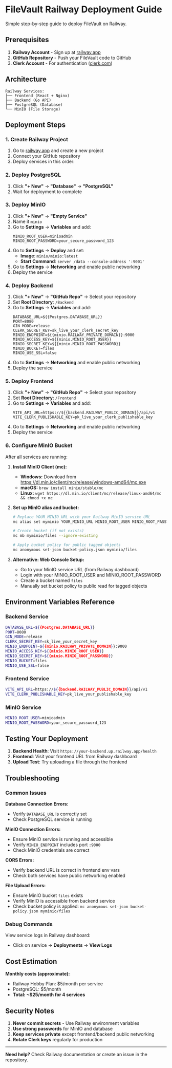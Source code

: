# FileVault Railway Deployment Guide

Simple step-by-step guide to deploy FileVault on Railway.

## Prerequisites

1. **Railway Account** - Sign up at [railway.app](https://railway.app)
2. **GitHub Repository** - Push your FileVault code to GitHub
3. **Clerk Account** - For authentication ([clerk.com](https://clerk.com))

## Architecture

```
Railway Services:
├── Frontend (React + Nginx)
├── Backend (Go API)  
├── PostgreSQL (Database)
└── MinIO (File Storage)
```

## Deployment Steps

### 1. Create Railway Project

1. Go to [railway.app](https://railway.app) and create a new project
2. Connect your GitHub repository
3. Deploy services in this order:

### 2. Deploy PostgreSQL

1. Click **"+ New"** → **"Database"** → **"PostgreSQL"**
2. Wait for deployment to complete

### 3. Deploy MinIO

1. Click **"+ New"** → **"Empty Service"**
2. Name it `minio`
3. Go to **Settings** → **Variables** and add:
   ```
   MINIO_ROOT_USER=minioadmin
   MINIO_ROOT_PASSWORD=your_secure_password_123
   ```
4. Go to **Settings** → **Deploy** and set:
   - **Image**: `minio/minio:latest`
   - **Start Command**: `server /data --console-address ':9001'`
5. Go to **Settings** → **Networking** and enable public networking
6. Deploy the service

### 4. Deploy Backend

1. Click **"+ New"** → **"GitHub Repo"** → Select your repository
2. Set **Root Directory**: `/Backend`
3. Go to **Settings** → **Variables** and add:
   ```
   DATABASE_URL=${{Postgres.DATABASE_URL}}
   PORT=8080
   GIN_MODE=release
   CLERK_SECRET_KEY=sk_live_your_clerk_secret_key
   MINIO_ENDPOINT=${{minio.RAILWAY_PRIVATE_DOMAIN}}:9000
   MINIO_ACCESS_KEY=${{minio.MINIO_ROOT_USER}}
   MINIO_SECRET_KEY=${{minio.MINIO_ROOT_PASSWORD}}
   MINIO_BUCKET=files
   MINIO_USE_SSL=false
   ```
4. Go to **Settings** → **Networking** and enable public networking
5. Deploy the service

### 5. Deploy Frontend

1. Click **"+ New"** → **"GitHub Repo"** → Select your repository  
2. Set **Root Directory**: `/Frontend`
3. Go to **Settings** → **Variables** and add:
   ```
   VITE_API_URL=https://${{backend.RAILWAY_PUBLIC_DOMAIN}}/api/v1
   VITE_CLERK_PUBLISHABLE_KEY=pk_live_your_clerk_publishable_key
   ```
4. Go to **Settings** → **Networking** and enable public networking
5. Deploy the service

### 6. Configure MinIO Bucket

After all services are running:

1. **Install MinIO Client (mc):**
   - **Windows:** Download from https://dl.min.io/client/mc/release/windows-amd64/mc.exe
   - **macOS:** `brew install minio/stable/mc`
   - **Linux:** `wget https://dl.min.io/client/mc/release/linux-amd64/mc && chmod +x mc`

2. **Set up MinIO alias and bucket:**
   ```bash
   # Replace YOUR_MINIO_URL with your Railway MinIO service URL
   mc alias set myminio YOUR_MINIO_URL MINIO_ROOT_USER MINIO_ROOT_PASSWORD
   
   # Create bucket (if not exists)
   mc mb myminio/files --ignore-existing
   
   # Apply bucket policy for public tagged objects
   mc anonymous set-json bucket-policy.json myminio/files
   ```

3. **Alternative: Web Console Setup:**
   - Go to your MinIO service URL (from Railway dashboard)
   - Login with your MINIO_ROOT_USER and MINIO_ROOT_PASSWORD
   - Create a bucket named `files`
   - Manually set bucket policy to public read for tagged objects

## Environment Variables Reference

### Backend Service
```bash
DATABASE_URL=${{Postgres.DATABASE_URL}}
PORT=8080
GIN_MODE=release
CLERK_SECRET_KEY=sk_live_your_secret_key
MINIO_ENDPOINT=${{minio.RAILWAY_PRIVATE_DOMAIN}}:9000
MINIO_ACCESS_KEY=${{minio.MINIO_ROOT_USER}}
MINIO_SECRET_KEY=${{minio.MINIO_ROOT_PASSWORD}}
MINIO_BUCKET=files
MINIO_USE_SSL=false
```

### Frontend Service
```bash
VITE_API_URL=https://${{backend.RAILWAY_PUBLIC_DOMAIN}}/api/v1
VITE_CLERK_PUBLISHABLE_KEY=pk_live_your_publishable_key
```

### MinIO Service
```bash
MINIO_ROOT_USER=minioadmin
MINIO_ROOT_PASSWORD=your_secure_password_123
```

## Testing Your Deployment

1. **Backend Health**: Visit `https://your-backend.up.railway.app/health`
2. **Frontend**: Visit your frontend URL from Railway dashboard
3. **Upload Test**: Try uploading a file through the frontend

## Troubleshooting

### Common Issues

**Database Connection Errors:**
- Verify `DATABASE_URL` is correctly set
- Check PostgreSQL service is running

**MinIO Connection Errors:**
- Ensure MinIO service is running and accessible
- Verify `MINIO_ENDPOINT` includes port `:9000`
- Check MinIO credentials are correct

**CORS Errors:**
- Verify backend URL is correct in frontend env vars
- Check both services have public networking enabled

**File Upload Errors:**
- Ensure MinIO bucket `files` exists
- Verify MinIO is accessible from backend service
- Check bucket policy is applied: `mc anonymous set-json bucket-policy.json myminio/files`

### Debug Commands

View service logs in Railway dashboard:
- Click on service → **Deployments** → **View Logs**

## Cost Estimation

**Monthly costs (approximate):**
- Railway Hobby Plan: $5/month per service
- PostgreSQL: $5/month  
- **Total: ~$25/month for 4 services**

## Security Notes

1. **Never commit secrets** - Use Railway environment variables
2. **Use strong passwords** for MinIO and database
3. **Keep services private** except frontend/backend public networking
4. **Rotate Clerk keys** regularly for production

---

**Need help?** Check Railway documentation or create an issue in the repository.